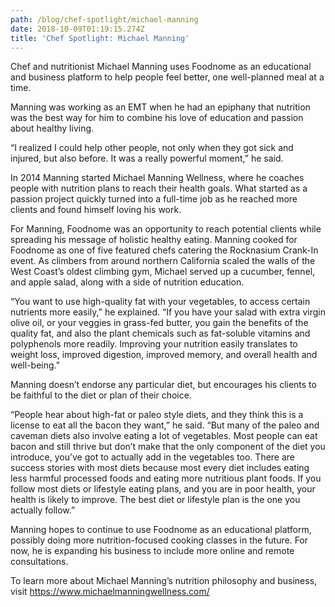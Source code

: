 ```yaml
---
path: /blog/chef-spotlight/michael-manning
date: 2018-10-09T01:19:15.274Z
title: 'Chef Spotlight: Michael Manning'
---
```

Chef and nutritionist Michael Manning uses Foodnome as an educational and business platform to help people feel better, one well-planned meal at a time.



Manning was working as an EMT when he had an epiphany that nutrition was the best way for him to combine his love of education and passion about healthy living.





“I realized I could help other people, not only when they got sick and injured, but also before. It was a really powerful moment,” he said.



In 2014 Manning started Michael Manning Wellness, where he coaches people with nutrition plans to reach their health goals. What started as a passion project quickly turned into a full-time job as he reached more clients and found himself loving his work.



For Manning, Foodnome was an opportunity to reach potential clients while spreading his message of holistic healthy eating. Manning cooked for Foodnome as one of five featured chefs catering the Rocknasium Crank-In event. As climbers from around northern California scaled the walls of the West Coast’s oldest climbing gym, Michael served up a cucumber, fennel, and apple salad, along with a side of nutrition education.





“You want to use high-quality fat with your vegetables, to access certain nutrients more easily,” he explained. “If you have your salad with extra virgin olive oil, or your veggies in grass-fed butter, you gain the benefits of the quality fat, and also the plant chemicals such as fat-soluble vitamins and polyphenols more readily. Improving your nutrition easily translates to weight loss, improved digestion, improved memory, and overall health and well-being.”



Manning doesn’t endorse any particular diet, but encourages his clients to be faithful to the diet or plan of their choice.



“People hear about high-fat or paleo style diets, and they think this is a license to eat all the bacon they want,” he said. “But many of the paleo and caveman diets also involve eating a lot of vegetables. Most people can eat bacon and still thrive but don’t make that the only component of the diet you introduce, you’ve got to actually add in the vegetables too. There are success stories with most diets because most every diet includes eating less harmful processed foods and eating more nutritious plant foods. If you follow most diets or lifestyle eating plans, and you are in poor health, your health is likely to improve. The best diet or lifestyle plan is the one you actually follow.”



Manning hopes to continue to use Foodnome as an educational platform, possibly doing more nutrition-focused cooking classes in the future. For now, he is expanding his business to include more online and remote consultations.



To learn more about Michael Manning’s nutrition philosophy and business, visit https://www.michaelmanningwellness.com/
